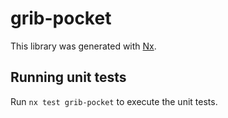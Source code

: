 # grib-pocket

This library was generated with [Nx](https://nx.dev).

## Running unit tests

Run `nx test grib-pocket` to execute the unit tests.
